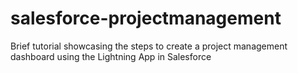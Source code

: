 # salesforce-projectmanagement
Brief tutorial showcasing the steps to create a project management dashboard using the Lightning App in Salesforce
